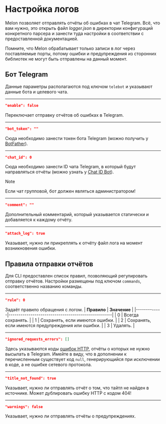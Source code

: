 # Настройка логов
Melon позволяет отправлять отчёты об ошибках в чат Telegram. Всё, что вам нужно, это открыть файл _logger.json_ в директории конфигураций конкретного парсера и занести туда настройки в соответствии с предоставленной документацией.

Помните, что Melon обрабатывает только записи в лог через поставляемые порты, потому ошибки и предупреждения из сторонних библиотек не могут быть отправлены на данный момент.

## Бот Telegram
Данные параметры располагаются под ключом `telebot` и указывают данные бота и целевого чата.
___
```JSON
"enable": false
```
Переключает отправку отчётов об ошибках в Telegram.
___
```JSON
"bot_token": ""
```
Сюда необходимо занести токен бота Telegram (можно получить у [BotFather](https://t.me/BotFather)).
___
```JSON
"chat_id": 0
```
Сюда необходимо занести ID чата Telegram, в который будут направляться отчёты (можно узнать у [Chat ID Bot](https://t.me/chat_id_echo_bot)).

> [!NOTE]  
> Если чат групповой, бот должен являться администратором!
___
```JSON
"comment": ""
```
Дополнительный комментарий, который указывается статически и добавляется к каждому отчёту.
___
```JSON
"attach_log": true
```
Указывает, нужно ли прикреплять к отчёту файл лога на момент возникновения ошибки.

## Правила отправки отчётов
Для CLI предоставлен список правил, позволяющий регулировать отправку отчётов. Настройки размещены под ключом `commands`, соответственно названию команды.
___
```JSON
"rule": 0
```
Задаёт правило обращения с логом.
| **Правило** | **Значение**                                       |
|-------------|----------------------------------------------------|
| 0           | Всегда сохранять.                                  |
| 1           | Сохранять, если имеются ошибки.                    |
| 2           | Сохранять, если имеются предупреждения или ошибки. |
| 3           | Удалять.                                           |
___
```JSON
"ignored_requests_errors": []
```
Здесь указываются коды [ошибок HTTP](https://ru.wikipedia.org/wiki/%D0%A1%D0%BF%D0%B8%D1%81%D0%BE%D0%BA_%D0%BA%D0%BE%D0%B4%D0%BE%D0%B2_%D1%81%D0%BE%D1%81%D1%82%D0%BE%D1%8F%D0%BD%D0%B8%D1%8F_HTTP), отчёты о которых не нужно высылать в Telegram. Имейте в виду, что в дополнении к перечисленным существует код `null`, генерирующийся при исключении в коде, а не ошибке сетевого протокола.
___
```JSON
"title_not_found": true
```
Указывает, нужно ли отправлять отчёт о том, что тайтл не найден в источнике. Может дублировать ошибку HTTP с кодом 404!
___
```JSON
"warnings": false
```
Указывает, нужно ли отправлять отчёты о предупреждениях.